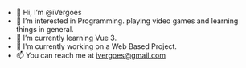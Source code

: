 - 👋 Hi, I’m @iVergoes
- 👀 I’m interested in Programming. playing video games and learning things in general.
- 🌱 I’m currently learning Vue 3.
- 💼 I'm currently working on a Web Based Project.
- 📫 You can reach me at ivergoes@gmail.com
